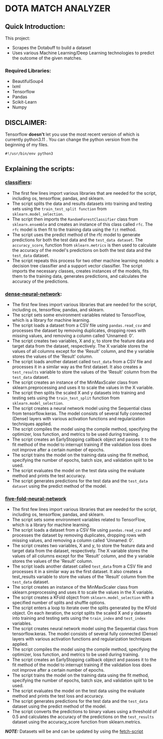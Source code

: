 # DOTA MATCH ANALYZER

## Quick Introduction:
This project:

* Scrapes the Dotabuff to build a dataset
* Uses various Machine Learning/Deep Learning technologies to predict the outcome of the given matches.

### Required Libraries:
- BeautifulSoup4
- lxml
- Tensorflow
- Pandas
- Scikit-Learn
- Numpy

## DISCLAIMER:
Tensorflow **doesn't** let you use the most recent version of which is currently python3.11 . You can
change the python version from the beginning of my files.

```python3
#!/usr/bin/env python3
```

## Explaining the scripts:
### [classifiers](./classifiers.py):
  * The first few lines import various libraries that are needed for the script, including os, tensorflow, pandas, and sklearn.
  * The script splits the data and results datasets into training and testing sets using the `train_test_split function` from `sklearn.model_selection`.
  * The script then imports the `RandomForestClassifier` class from `sklearn.ensemble` and creates an instance of this class called `rfc`. The `rfc` model is then fit to the training data using the `fit` method.
  * The script uses the predict method of the rfc model to generate predictions for both the test data and the `test_data dataset`. The `accuracy_score`, function from `sklearn.metrics` is then used to calculate the accuracy of the model's predictions on both the test data and the `test_data` dataset.
  * The script repeats this process for two other machine learning models: a decision tree classifier and a support vector classifier. The script imports the necessary classes, creates instances of the models, fits them to the training data, generates predictions, and calculates the accuracy of the predictions.

### [dense-neural-network](./dense-neural-network.py):
  * The first few lines import various libraries that are needed for the script, including os, tensorflow, pandas, and sklearn.
  * The script sets some environment variables related to TensorFlow, which is a library for machine learning.
  * The script loads a dataset from a CSV file using `pandas.read_csv` and processes the dataset by removing duplicates, dropping rows with missing values, and removing a column called 'Unnamed: 0'.
  * The script creates two variables, X and y, to store the feature data and target data from the dataset, respectively. The X variable stores the values of all columns except for the 'Result' column, and the y variable stores the values of the 'Result' column.
  * The script loads another dataset called `test_data` from a CSV file and processes it in a similar way as the first dataset. It also creates a `test_results` variable to store the values of the 'Result' column from the `test_data` dataset.
  * The script creates an instance of the MinMaxScaler class from sklearn.preprocessing and uses it to scale the values in the X variable.
  * The script then splits the scaled X and y datasets into training and testing sets using the `train_test_split` function from `sklearn.model_selection`.
  * The script creates a neural network model using the Sequential class from tensorflow.keras. The model consists of several fully connected (Dense) layers with various activation functions and regularization techniques applied.
  * The script compiles the model using the compile method, specifying the optimizer, loss function, and metrics to be used during training.
  * The script creates an EarlyStopping callback object and passes it to the fit method of the model to interrupt training if the validation loss does not improve after a certain number of epochs.
  * The script trains the model on the training data using the fit method, specifying the number of epochs, batch size, and validation split to be used.
  * The script evaluates the model on the test data using the evaluate method and prints the test accuracy.
  * The script generates predictions for the test data and the `test_data dataset` using the predict method of the model.

### [five-fold-neural-network](./five-fold-neural-network.py)
  * The first few lines import various libraries that are needed for the script, including os, tensorflow, pandas, and sklearn.
  * The script sets some environment variables related to TensorFlow, which is a library for machine learning.
  * The script loads a dataset from a CSV file using `pandas.read_csv` and processes the dataset by removing duplicates, dropping rows with missing values, and removing a column called 'Unnamed: 0'.
  * The script creates two variables, X and y, to store the feature data and target data from the dataset, respectively. The X variable stores the values of all columns except for the 'Result' column, and the y variable stores the values of the 'Result' column.
  * The script loads another dataset called `test_data` from a CSV file and processes it in a similar way as the first dataset. It also creates a test_results variable to store the values of the 'Result' column from the `test_data` dataset.
  * The script creates an instance of the MinMaxScaler class from sklearn.preprocessing and uses it to scale the values in the X variable.
  * The script creates a KFold object from `sklearn.model_selection` with a specified number of splits and shuffle options.
  * The script enters a loop to iterate over the splits generated by the KFold object. On each iteration, the script splits the scaled X and y datasets into training and testing sets using the `train_index` and `test_index` variables.
  * The script creates neural network model using the Sequential class from tensorflow.keras. The model consists of several fully connected (Dense) layers with various activation functions and regularization techniques applied.
  * The script compiles the model using the compile method, specifying the optimizer, loss function, and metrics to be used during training.
  * The script creates an EarlyStopping callback object and passes it to the fit method of the model to interrupt training if the validation loss does not improve after a certain number of epochs.
  * The script trains the model on the training data using the fit method, specifying the number of epochs, batch size, and validation split to be used.
  * The script evaluates the model on the test data using the evaluate method and prints the test loss and accuracy.
  * The script generates predictions for the test data and the `test_data` dataset using the predict method of the model.
  * The script converts the predictions to binary values using a threshold of 0.5 and calculates the accuracy of the predictions on the `test_results` dataset using the accuracy_score function from sklearn.metrics.


**_NOTE:_**  Datasets will be and can be updated by using the [fetch-script](./fetchers/fetch-script)
